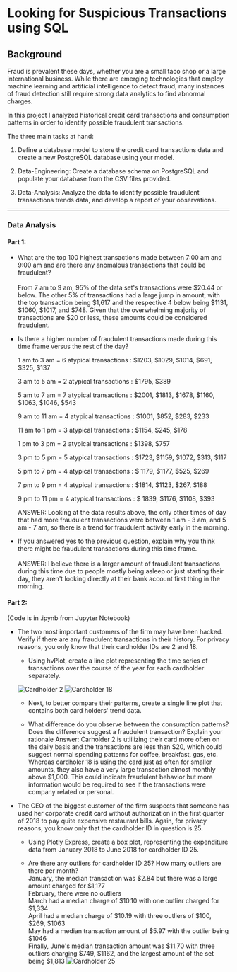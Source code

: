 # Looking for Suspicious Transactions using SQL

## Background

Fraud is prevalent these days, whether you are a small taco shop or a large international business. While there are emerging technologies that employ machine learning and artificial intelligence to detect fraud, many instances of fraud detection still require strong data analytics to find abnormal charges.

In this project I analyzed historical credit card transactions and consumption patterns in order to identify possible fraudulent transactions.

The three main tasks at hand: 

1) Define a database model to store the credit card transactions data and create a new PostgreSQL database using your model.

2) Data-Engineering: Create a database schema on PostgreSQL and populate your  database from the CSV files provided.

3. Data-Analysis: Analyze the data to identify possible fraudulent transactions trends data, and develop a report of your observations.

---

### Data Analysis
#### Part 1:

  * What are the top 100 highest transactions made between 7:00 am and 9:00 am and are there any anomalous transactions that could be fraudulent? <br><br>
From 7 am to 9 am, 95% of the data set's transactions were $20.44 or below. The other 5% of transactions had a large jump in amount, with the top transaction being $1,617 and the respective 4 below being $1131, $1060, $1017, and $748. Given that the overwhelming majority of transactions are $20 or less, these amounts could be considered fraudulent.

  * Is there a higher number of fraudulent transactions made during this time frame versus the rest of the day? <br>
 
    1 am to 3 am = 6 atypical transactions : $1203, $1029, $1014, $691, $325, $137
 
    3 am to 5 am = 2 atypical transactions : $1795, $389

    5 am to 7 am = 7 atypical transactions : $2001, $1813, $1678, $1160, $1063, $1046, $543

    9 am to 11 am = 4 atypical transactions : $1001, $852, $283, $233

    11 am to 1 pm = 3 atypical transactions : $1154, $245, $178

    1 pm to 3 pm = 2 atypical transactions : $1398, $757

    3 pm to 5 pm = 5 atypical transactions : $1723, $1159, $1072, $313, $117

    5 pm to 7 pm = 4 atypical transactions : $ 1179, $1177, $525, $269

    7 pm to 9 pm = 4 atypical transactions : $1814, $1123, $267, $188

    9 pm to 11 pm = 4 atypical transactions : $ 1839, $1176, $1108, $393

    ANSWER: Looking at the data results above, the only other times of day that had more fraudulent transactions were between 1 am - 3 am, and 5 am - 7 am, so there is a trend for fraudulent activity early in the morning.

  * If you answered yes to the previous question, explain why you think there might be fraudulent transactions during this time frame. <br><br>
    ANSWER: I believe there is a larger amount of fraudulent transactions during this time due to people mostly being asleep or just starting their day, they aren't looking directly at their bank account first thing in the morning.

#### Part 2:

(Code is in .ipynb from Jupyter Notebook)    

* The two most important customers of the firm may have been hacked. Verify if there are any fraudulent transactions in their history. For privacy reasons, you only know that their cardholder IDs are 2 and 18.

  * Using hvPlot, create a line plot representing the time series of transactions over the course of the year for each cardholder separately. 
  
  ![Cardholder 2](https://user-images.githubusercontent.com/98990090/169658441-0d7f4bc2-fd7b-45cc-ae48-80e63298e02b.png)
  ![Cardholder 18](https://user-images.githubusercontent.com/98990090/169658469-6e387d9a-db6a-4d57-89ae-5293d70e5922.png)

  * Next, to better compare their patterns, create a single line plot that contains both card holders' trend data.  

  * What difference do you observe between the consumption patterns? Does the difference suggest a fraudulent transaction? Explain your rationale
    Answer: Carholder 2 is utiilizing their card more often on the daily basis and the transactions are less than $20, which could suggest normal spending patterns for coffee, breakfast, gas, etc. Whereas cardholer 18 is using the card just as often for smaller amounts, they also have a very large transaction almost monthly above $1,000. This could indicate fraudulent behavior but more information would be required to see if the transactions were company related or personal.

* The CEO of the biggest customer of the firm suspects that someone has used her corporate credit card without authorization in the first quarter of 2018 to pay quite expensive restaurant bills. Again, for privacy reasons, you know only that the cardholder ID in question is 25.

  * Using Plotly Express, create a box plot, representing the expenditure data from January 2018 to June 2018 for cardholder ID 25.
  
  * Are there any outliers for cardholder ID 25? How many outliers are there per month? <br>
   January, the median transaction was $2.84 but there was a large amount charged for $1,177  <br>
   February, there were no outliers  <br>
   March had a median charge of $10.10 with one outlier charged for $1,334  <br>
   April had a median charge of $10.19 with three outliers of $100, $269, $1063  <br>
   May had a median transaction amount of $5.97 with the outlier being $1046  <br>
   Finally, June's median transaction amount was $11.70 with three outliers charging $749, $1162, and the largest amount of the set being $1,813
![Cardholder 25](https://user-images.githubusercontent.com/98990090/169658478-4359bd52-d25a-4a85-9dd2-ad248c3c1620.png)
